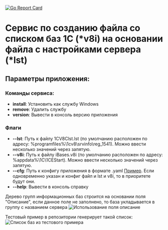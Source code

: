 [![Go Report Card](https://goreportcard.com/badge/github.com/korableg/OneCIBasesCreator)](https://goreportcard.com/report/github.com/korableg/OneCIBasesCreator)

# Cервис по созданию файла со списком баз 1С (*v8i) на основании файла с настройками сервера (*lst)

## Параметры приложения:

### Команды сервиса:
- **install**: Установить как службу Windows
- **remove**: Удалить службу
- **version**: Вывести в консоль версию приложения

### Флаги
- **--lst**: Путь к файлу 1CV8Clst.lst (по умолчанию расположен по адресу: %programfiles%\1cv8\srvinfo\reg_1541). Можно ввести несколько значений через запятую.
- **--v8i**: Путь к файлу iBases.v8i (по умолчанию расположен по адресу: %appdata%\1C\1CEStart). Можно ввести несколько значений через запятую.
- **--cfg**: Путь к конфигу приложения в формате .yaml [Пример](https://github.com/korableg/V8I.Manager/blob/master/assets/config_example.yaml). Если одновременно указан и конфиг файл и lst и v8i, то в приоритете будут они.
- **--help**: Вывести в консоль справку

Дерево групп информационных баз строится на основании поля "Описание", если данное поле не заполнено, то база укладывается в группу с названием сервера
![Использование поля описание](https://github.com/korableg/OneCIBasesCreator/blob/master/assets/BaseProperties.png?raw=true)

Тестовый пример в репозитории генерирует такой список:
![Список баз из тестового примера](https://github.com/korableg/OneCIBasesCreator/blob/master/assets/OneCStarter.png?raw=true)